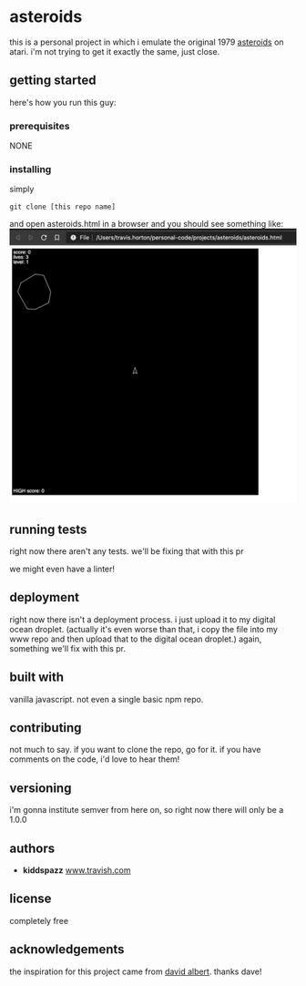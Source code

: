 # asteroids

this is a personal project in which i emulate the original 1979 <a href='https://en.wikipedia.org/wiki/Asteroids_(video_game)'>asteroids</a> on atari. i'm not trying to get it exactly the same, just close.

## getting started

here's how you run this guy:

### prerequisites

NONE

### installing

simply
```
git clone [this repo name]
```
and open asteroids.html in a browser and you should see something like:
![](./res/images/basic-browser-load.png)

## running tests

right now there aren't any tests. we'll be fixing that with this pr

we might even have a linter!

## deployment

right now there isn't a deployment process. i just upload it to my digital ocean droplet. (actually it's even worse than that, i copy the file into my www repo and then upload that to the digital ocean droplet.) again, something we'll fix with this pr.

## built with

vanilla javascript. not even a single basic npm repo.

## contributing

not much to say. if you want to clone the repo, go for it. if you have comments on the code, i'd love to hear them!

## versioning

i'm gonna institute semver from here on, so right now there will only be a 1.0.0

## authors

- **kiddspazz** www.travish.com

## license

completely free

## acknowledgements

the inspiration for this project came from [david albert](https://github.com/davidbalbert). thanks dave!
